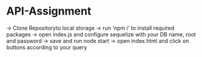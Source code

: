 # API-Assignment

-> Clone Repositoryto local storage
-> run 'npm i' to install required packages
-> open index.js and configure sequelize with your DB name, root and password
-> save and run node start
-> open index.html and click on buttons according to your query
